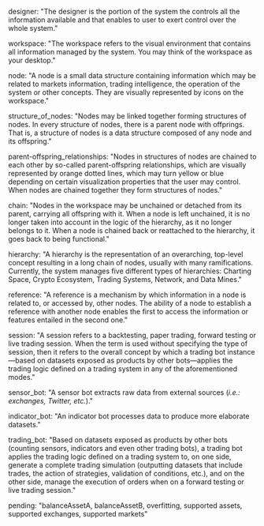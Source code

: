 designer: "The designer is the portion of the system the controls all the information available and that enables to user to exert control over the whole system."

workspace: "The workspace refers to the visual environment that contains all information managed by the system. You may think of the workspace as your desktop."

node: "A node is a small data structure containing information which may be related to markets information, trading intelligence, the operation of the system or other concepts. They are visually represented by icons on the workspace."

structure_of_nodes: "Nodes may be linked together forming structures of nodes. In every structure of nodes, there is a parent node with offprings. That is, a structure of nodes is a data structure composed of any node and its offspring."

parent-offspring_relationships: "Nodes in structures of nodes are chained to each other by so-called parent-offspring relationships, which are visually represented by orange dotted lines, which may turn yellow or blue depending on certain visualization properties that the user may control. When nodes are chained together they form structures of nodes."

chain: "Nodes in the workspace may be unchained or detached from its parent, carrying all offspring with it. When a node is left unchained, it is no longer taken into account in the logic of the hierarchy, as it no longer belongs to it. When a node is chained back or reattached to the hierarchy, it goes back to being functional."

hierarchy: "A hierarchy is the representation of an overarching, top-level concept resulting in a long chain of nodes, usually with many ramifications. Currently, the system manages five different types of hierarchies: Charting Space, Crypto Ecosystem, Trading Systems, Network, and Data Mines."

reference: "A reference is a mechanism by which information in a node is related to, or accessed by, other nodes. The ability of a node to establish a reference with another node enables the first to access the information or features entailed in the second one."

session: "A session refers to a backtesting, paper trading, forward testing or live trading session. When the term is used without specifying the type of session, then it refers to the overall concept by which a trading bot instance&mdash;based on datasets exposed as products by other bots&mdash;applies the trading logic defined on a trading system in any of the aforementioned modes."

sensor_bot: "A sensor bot extracts raw data from external sources (*i.e.: exchanges, Twitter, etc.*)."

indicator_bot: "An indicator bot processes data to produce more elaborate datasets."

trading_bot: "Based on datasets exposed as products by other bots (counting sensors, indicators and even other trading bots), a trading bot applies the trading logic defined on a trading system to, on one side, generate a complete trading simulation (outputting datasets that include trades, the action of strategies, validation of conditions, etc.), and on the other side, manage the execution of orders when on a forward testing or live trading session."

pending: "balanceAssetA, balanceAssetB, overfitting, supported assets, supported exchanges, supported markets"